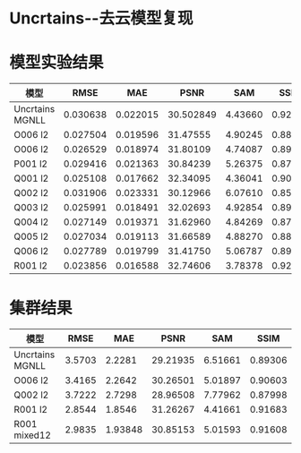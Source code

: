 # Uncrtains--去云模型复现

# 模型实验结果  
模型 | RMSE | MAE | PSNR | SAM | SSIM 
--- | --- | --- | --- | --- | ---
Uncrtains MGNLL | 0.030638 | 0.022015 | 30.502849 | 4.43660 | 0.92405
O006 l2 | 0.027504 | 0.019596 | 31.47555 | 4.90245 | 0.88409
O006 l2 | 0.026529 | 0.018974 | 31.80109 | 4.74087 | 0.89228
P001 l2 | 0.029416 | 0.021363 | 30.84239 | 5.26375 | 0.87775
Q001 l2 | 0.025108 | 0.017662 | 32.34095 | 4.36041 | 0.90580
Q002 l2 | 0.031906 | 0.023331 | 30.12966 | 6.07610 | 0.85252
Q003 l2 | 0.025991 | 0.018491 | 32.02693 | 4.92854 | 0.89980
Q004 l2 | 0.027149 | 0.019371 | 31.62960 | 4.84269 | 0.87436
Q005 l2 | 0.027034 | 0.019113 | 31.66589 | 4.88270 | 0.88723
Q006 l2 | 0.027789 | 0.019799 | 31.41750 | 5.06787 | 0.89051
R001 l2 | 0.023856 | 0.016588 | 32.74606 | 3.78378 | 0.92323


# 集群结果
模型 | RMSE | MAE | PSNR | SAM | SSIM 
--- | --- | --- | --- | --- | ---
Uncrtains MGNLL | 3.5703 | 2.2281 | 29.21935 | 6.51661 | 0.89306
O006 l2 | 3.4165 | 2.2642 | 30.26501 | 5.01897 | 0.90603
Q002 l2 | 3.7222 | 2.7298 | 28.96508 | 7.77962 | 0.87998
R001 l2 | 2.8544 | 1.8546 | 31.26267 | 4.41661 | 0.91683
R001 mixed12 | 2.9835 | 1.93848 | 30.85153 | 5.01593 | 0.91608
